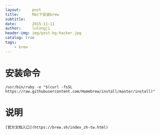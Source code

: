 ```yaml
---
layout:     post
title:      Mac下安装brew
subtitle:   
date:       2015-11-11
author:     lulongji
header-img: img/post-bg-hacker.jpg
catalog: true
tags:
    - brew
---
```



# 安装命令
    /usr/bin/ruby -e "$(curl -fsSL https://raw.githubusercontent.com/Homebrew/install/master/install)"

# 说明
    [官方文档入口](https://brew.sh/index_zh-tw.html)